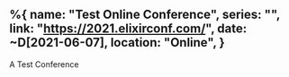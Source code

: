%{
  name: "Test Online Conference",
  series: "",
  link: "https://2021.elixirconf.com/",
  date:  ~D[2021-06-07],
  location: "Online",
}
---
A Test Conference